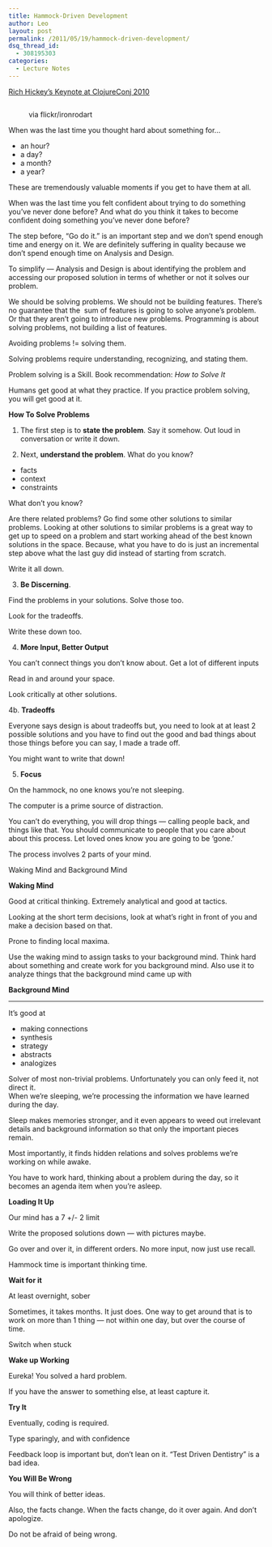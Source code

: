 ```yaml
---
title: Hammock-Driven Development
author: Leo
layout: post
permalink: /2011/05/19/hammock-driven-development/
dsq_thread_id:
  - 308195303
categories:
  - Lecture Notes
---
```

<a href="http://clojure.blip.tv/file/4457042" target="_blank">Rich Hickey&#8217;s Keynote at ClojureConj 2010</a><figure id="attachment_308" style="width: 640px" class="wp-caption aligncenter">

[<img class="size-full wp-image-308" title="Beach Hammock" src="http://i0.wp.com/leogau.org/blog/wp-content/uploads/2011/05/4290027967_1e3705d956_z.jpg?fit=640%2C480" alt="" srcset="http://i0.wp.com/leogau.org/blog/wp-content/uploads/2011/05/4290027967_1e3705d956_z.jpg?resize=300%2C225 300w, http://i0.wp.com/leogau.org/blog/wp-content/uploads/2011/05/4290027967_1e3705d956_z.jpg?w=640 640w" sizes="(max-width: 640px) 100vw, 640px" data-recalc-dims="1" />][1]<figcaption class="wp-caption-text">via flickr/ironrodart</figcaption></figure> 

When was the last time you thought hard about something for&#8230;

  * an hour?
  * a day?
  * a month?
  * a year?

These are tremendously valuable moments if you get to have them at all.

When was the last time you felt confident about trying to do something you&#8217;ve never done before? And what do you think it takes to become confident doing something you&#8217;ve never done before?

The step before, &#8220;Go do it.&#8221; is an important step and we don&#8217;t spend enough time and energy on it. We are definitely suffering in quality because we don&#8217;t spend enough time on Analysis and Design.

To simplify &#8212; Analysis and Design is about identifying the problem and accessing our proposed solution in terms of whether or not it solves our problem.

We should be solving problems. We should not be building features. There&#8217;s no guarantee that the  sum of features is going to solve anyone&#8217;s problem. Or that they aren&#8217;t going to introduce new problems. Programming is about solving problems, not building a list of features.

Avoiding problems != solving them.

Solving problems require understanding, recognizing, and stating them.

Problem solving is a Skill. Book recommendation: *How to Solve It*

Humans get good at what they practice. If you practice problem solving, you will get good at it.

**How To Solve Problems**

1. The first step is to **state the problem**. Say it somehow. Out loud in conversation or write it down.

2. Next, **understand the problem**. What do you know?

  * facts
  * context
  * constraints

What don&#8217;t you know?

Are there related problems? Go find some other solutions to similar problems. Looking at other solutions to similar problems is a great way to get up to speed on a problem and start working ahead of the best known solutions in the space. Because, what you have to do is just an incremental step above what the last guy did instead of starting from scratch.

Write it all down.

3. **Be Discerning**.

Find the problems in your solutions. Solve those too.

Look for the tradeoffs.

Write these down too.

4. **More Input, Better Output**

You can&#8217;t connect things you don&#8217;t know about. Get a lot of different inputs

Read in and around your space.

Look critically at other solutions.

4b. **Tradeoffs**

Everyone says design is about tradeoffs but, you need to look at at least 2 possible solutions and you have to find out the good and bad things about those things before you can say, I made a trade off.

You might want to write that down!

5. **Focus**

On the hammock, no one knows you&#8217;re not sleeping.

The computer is a prime source of distraction.

You can&#8217;t do everything, you will drop things &#8212; calling people back, and things like that. You should communicate to people that you care about about this process. Let loved ones know you are going to be &#8216;gone.&#8217;

The process involves 2 parts of your mind.

Waking Mind and Background Mind

**Waking Mind**

Good at critical thinking. Extremely analytical and good at tactics.

Looking at the short term decisions, look at what&#8217;s right in front of you and make a decision based on that.

Prone to finding local maxima.

Use the waking mind to assign tasks to your background mind. Think hard about something and create work for you background mind. Also use it to analyze things that the background mind came up with

**Background Mind**

** **  
It&#8217;s good at

  * making connections
  * synthesis
  * strategy
  * abstracts
  * analogizes

Solver of most non-trivial problems. Unfortunately you can only feed it, not direct it.  
When we&#8217;re sleeping, we&#8217;re processing the information we have learned during the day.

Sleep makes memories stronger, and it even appears to weed out irrelevant details and background information so that only the important pieces remain.

Most importantly, it finds hidden relations and solves problems we&#8217;re working on while awake.

You have to work hard, thinking about a problem during the day, so it becomes an agenda item when you&#8217;re asleep.

**Loading It Up**

Our mind has a 7 +/- 2 limit

Write the proposed solutions down &#8212; with pictures maybe.

Go over and over it, in different orders. No more input, now just use recall.

Hammock time is important thinking time.

**Wait for it**

At least overnight, sober

Sometimes, it takes months. It just does. One way to get around that is to work on more than 1 thing &#8212; not within one day, but over the course of time.

Switch when stuck

**Wake up Working**

Eureka! You solved a hard problem.

If you have the answer to something else, at least capture it.

**Try It**

Eventually, coding is required.

Type sparingly, and with confidence

Feedback loop is important but, don&#8217;t lean on it. &#8220;Test Driven Dentistry&#8221; is a bad idea.

**You Will Be Wrong**

You will think of better ideas.

Also, the facts change. When the facts change, do it over again. And don&#8217;t apologize.

Do not be afraid of being wrong.

 [1]: http://i1.wp.com/leogau.org/blog/wp-content/uploads/2011/05/4290027967_1e3705d956_z.jpg